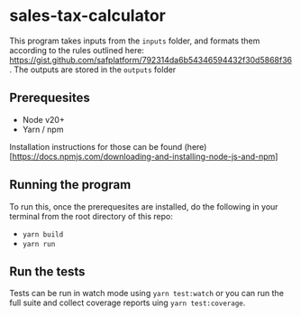 # sales-tax-calculator

This program takes inputs from the `inputs` folder, and formats them according to the rules outlined here: https://gist.github.com/safplatform/792314da6b54346594432f30d5868f36. The outputs are stored in the `outputs` folder

## Prerequesites

- Node v20+
- Yarn / npm

Installation instructions for those can be found (here)[https://docs.npmjs.com/downloading-and-installing-node-js-and-npm]

## Running the program

To run this, once the prerequesites are installed, do the following in your terminal from the root directory of this repo:

- `yarn build`
- `yarn run`

## Run the tests

Tests can be run in watch mode using `yarn test:watch` or you can run the full suite and collect coverage reports uing `yarn test:coverage`.
